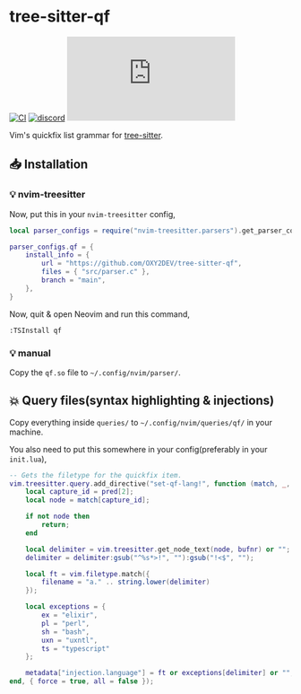 # tree-sitter-qf

[![CI][ci]](https://github.com/tree-sitter/tree-sitter-qf/actions/workflows/ci.yml)
[![discord][discord]](https://discord.gg/w7nTvsVJhm)
[![matrix][matrix]](https://matrix.to/#/#tree-sitter-chat:matrix.org)

Vim's quickfix list grammar for [tree-sitter](https://github.com/tree-sitter/tree-sitter).

[ci]: https://img.shields.io/github/actions/workflow/status/OXY2DEV/tree-sitter-qf/ci.yml?logo=github&label=CI
[discord]: https://img.shields.io/discord/1063097320771698699?logo=discord&label=discord
[matrix]: https://img.shields.io/matrix/tree-sitter-chat%3Amatrix.org?logo=matrix&label=matrix

## 📥 Installation

### 💡 nvim-treesitter

Now, put this in your `nvim-treesitter` config,

```lua
local parser_configs = require("nvim-treesitter.parsers").get_parser_configs();

parser_configs.qf = {
    install_info = {
        url = "https://github.com/OXY2DEV/tree-sitter-qf",
        files = { "src/parser.c" },
        branch = "main",
    },
}
```

Now, quit & open Neovim and run this command,

```vim
:TSInstall qf
```

### 💡 manual

Copy the `qf.so` file to `~/.config/nvim/parser/`.

## 💥 Query files(syntax highlighting & injections)

Copy everything inside `queries/` to `~/.config/nvim/queries/qf/` in your machine.

You also need to put this somewhere in your config(preferably in your `init.lua`),

```lua
-- Gets the filetype for the quickfix item.
vim.treesitter.query.add_directive("set-qf-lang!", function (match, _, bufnr, pred, metadata)
    local capture_id = pred[2];
    local node = match[capture_id];

    if not node then
        return;
    end

    local delimiter = vim.treesitter.get_node_text(node, bufnr) or "";
    delimiter = delimiter:gsub("^%s*>!", ""):gsub("!<$", "");

    local ft = vim.filetype.match({
        filename = "a." .. string.lower(delimiter)
    });

    local exceptions = {
        ex = "elixir",
        pl = "perl",
        sh = "bash",
        uxn = "uxntl",
        ts = "typescript"
    };

    metadata["injection.language"] = ft or exceptions[delimiter] or "";
end, { force = true, all = false });
```

